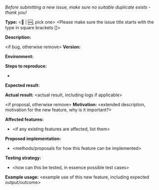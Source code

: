 _Before submitting a new issue, make sure no suitable duplicate exists - thank you!_

**Type:**
<:bug: | :new:, pick one>
<Please make sure the issue title starts with the type in square brackets []>

**Description:**
<short description>

<if bug, otherwise remove>
**Version:**
<generator-lambda-tools version>

**Environment:**
<OS and Node version minimally>

**Steps to reproduce:**
- <list steps>

**Expected result:**
<expected result>

**Actual result:**
<actual result, including logs if applicable>
</bug>

<if proposal, otherwise remove>
**Motivation:**
<extended description, motivation for the new feature, why is it important?>

**Affected features:**
- <if any existing features are affected, list them>

**Proposed implementation:**
- <methods/proposals for how this feature can be implemented>

**Testing strategy:**
- <how can this be tested, in essence possible test cases>

**Example usage:**
<example use of this new feature, including expected output/outcome>
</proposal>
